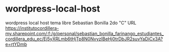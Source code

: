 # wordpress-local-host
wordpress local host tema libre
Sebastian Bonilla
2do "C"
URL
https://institutocordillera-my.sharepoint.com/:f:/g/personal/sebastian_bonilla_farinango_estudiantes_cordillera_edu_ec/Ej5yXRLmb6tHjTp8N0NvyzIBeHj0trDbJR2suvYaDiCx3A?e=rtYDmb
